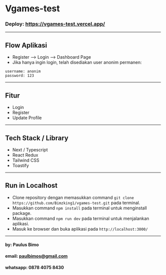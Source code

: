 # Vgames-test
### Deploy: https://vgames-test.vercel.app/

<hr/>

## Flow Aplikasi

- Register --> Login --> Dashboard Page
- Jika hanya ingin login, telah disediakan user anonim permanen:

```
username: anonim
password: 123
```

<hr/>

## Fitur
- Login
- Register
- Update Profile

<hr/>

## Tech Stack / Library

- Next / Typescript
- React Redux
- Tailwind CSS
- Toastify

<hr/>

## Run in Localhost

- Clone repository dengan memasukkan command ``git clone https://github.com/Bimzking1/vgames-test.git`` pada terminal.
- Masukkan command ``npm install`` pada terminal untuk menginstall package.
- Masukkan command ``npm run dev`` pada terminal untuk menjalankan aplikasi.
- Masuk ke browser dan buka aplikasi pada ``http://localhost:3000/``

<hr/>

#### by: Paulus Bimo
#### email: paulbimos@gmail.com
#### whatsapp: 0878 4075 8430